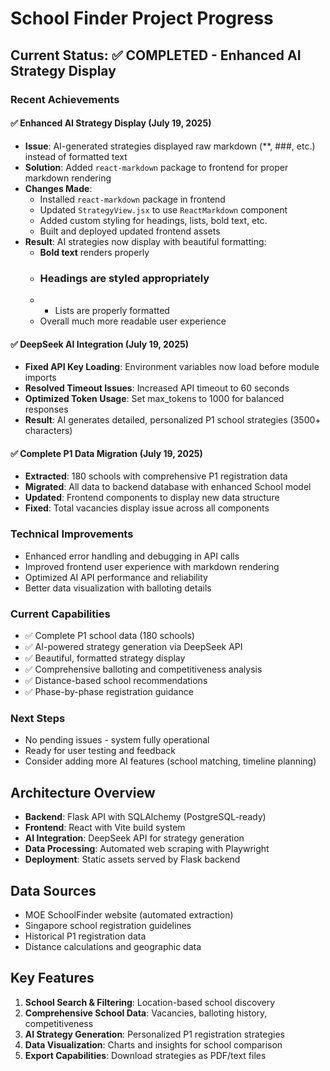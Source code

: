 # School Finder Project Progress

## Current Status: ✅ COMPLETED - Enhanced AI Strategy Display

### Recent Achievements

#### ✅ Enhanced AI Strategy Display (July 19, 2025)
- **Issue**: AI-generated strategies displayed raw markdown (**, ###, etc.) instead of formatted text
- **Solution**: Added `react-markdown` package to frontend for proper markdown rendering
- **Changes Made**:
  - Installed `react-markdown` package in frontend
  - Updated `StrategyView.jsx` to use `ReactMarkdown` component
  - Added custom styling for headings, lists, bold text, etc.
  - Built and deployed updated frontend assets
- **Result**: AI strategies now display with beautiful formatting:
  - **Bold text** renders properly
  - ### Headings are styled appropriately  
  - - Lists are properly formatted
  - Overall much more readable user experience

#### ✅ DeepSeek AI Integration (July 19, 2025)
- **Fixed API Key Loading**: Environment variables now load before module imports
- **Resolved Timeout Issues**: Increased API timeout to 60 seconds
- **Optimized Token Usage**: Set max_tokens to 1000 for balanced responses
- **Result**: AI generates detailed, personalized P1 school strategies (3500+ characters)

#### ✅ Complete P1 Data Migration (July 19, 2025)
- **Extracted**: 180 schools with comprehensive P1 registration data
- **Migrated**: All data to backend database with enhanced School model
- **Updated**: Frontend components to display new data structure
- **Fixed**: Total vacancies display issue across all components

### Technical Improvements
- Enhanced error handling and debugging in API calls
- Improved frontend user experience with markdown rendering
- Optimized AI API performance and reliability
- Better data visualization with balloting details

### Current Capabilities
- ✅ Complete P1 school data (180 schools)
- ✅ AI-powered strategy generation via DeepSeek API
- ✅ Beautiful, formatted strategy display
- ✅ Comprehensive balloting and competitiveness analysis
- ✅ Distance-based school recommendations
- ✅ Phase-by-phase registration guidance

### Next Steps
- No pending issues - system fully operational
- Ready for user testing and feedback
- Consider adding more AI features (school matching, timeline planning)

## Architecture Overview
- **Backend**: Flask API with SQLAlchemy (PostgreSQL-ready)
- **Frontend**: React with Vite build system
- **AI Integration**: DeepSeek API for strategy generation
- **Data Processing**: Automated web scraping with Playwright
- **Deployment**: Static assets served by Flask backend

## Data Sources
- MOE SchoolFinder website (automated extraction)
- Singapore school registration guidelines
- Historical P1 registration data
- Distance calculations and geographic data

## Key Features
1. **School Search & Filtering**: Location-based school discovery
2. **Comprehensive School Data**: Vacancies, balloting history, competitiveness
3. **AI Strategy Generation**: Personalized P1 registration strategies
4. **Data Visualization**: Charts and insights for school comparison
5. **Export Capabilities**: Download strategies as PDF/text files 